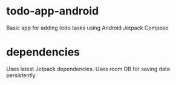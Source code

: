 # todo-app-android
Basic app for adding todo tasks using Android Jetpack Compose

# dependencies
Uses latest Jetpack dependencies.
Uses room DB for saving data persistently.

